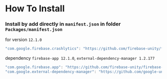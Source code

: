 # How To Install

### Install by add directly in `manifest.json` in folder `Packages/manifest.json`


for version `12.1.0`
```csharp
"com.google.firebase.crashlytics": "https://github.com/firebase-unity/firebase-crashlytics.git#12.1.0",
```


dependency `firebase-app 12.1.0`, `external-dependency-manager 1.2.177`
```csharp
"com.google.firebase.app": "https://github.com/firebase-unity/firebase-app.git#12.1.0",
"com.google.external-dependency-manager": "https://github.com/google-unity/external-dependency-manager.git#1.2.177",
```
